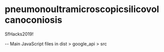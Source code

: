 # pneumonoultramicroscopicsilicovolcanoconiosis
SfHacks2019!

--
Main JavaScript files in dist > google_api > src
